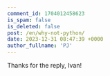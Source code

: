 ```yaml
---
comment_id: 1704012458623
is_spam: false
is_deleted: false
post: /en/why-not-python/
date: 2023-12-31 08:47:39 +0000
author_fullname: 'PJ'
---
```


Thanks for the reply, Ivan! 
